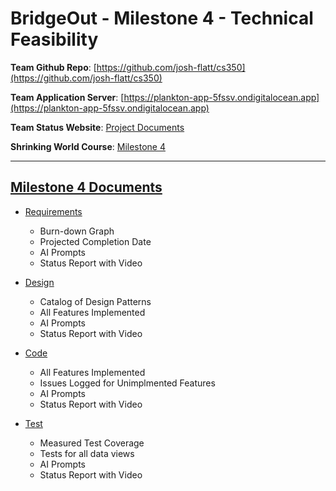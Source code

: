 # BridgeOut - Milestone 4 - Technical Feasibility

**Team Github Repo**:  [https://github.com/josh-flatt/cs350](https://github.com/josh-flatt/cs350)

**Team Application Server**:  [https://plankton-app-5fssv.ondigitalocean.app](https://plankton-app-5fssv.ondigitalocean.app)

**Team Status Website**:  [Project Documents](https://github.com/josh-flatt/cs350/tree/main/Documents)

**Shrinking World Course**: [Milestone 4](https://shrinking-world.com/sweng/m4-Index.md)

---

## [Milestone 4 Documents](https://github.com/josh-flatt/cs350/tree/main/Documents/Milestone-4)

* [Requirements](https://github.com/josh-flatt/cs350/tree/main/Documents/Milestone-4/Requirements) 
    * Burn-down Graph
    * Projected Completion Date 
    * AI Prompts
    * Status Report with Video

* [Design](https://github.com/josh-flatt/cs350/tree/main/Documents/Milestone-4/Design)
    * Catalog of Design Patterns
    * All Features Implemented
    * AI Prompts
    * Status Report with Video

* [Code](https://github.com/josh-flatt/cs350/tree/main/Documents/Milestone-4/Code)
    * All Features Implemented
    * Issues Logged for Unimplmented Features
    * AI Prompts
    * Status Report with Video

* [Test](https://github.com/josh-flatt/cs350/tree/main/Documents/Milestone-4/Test)
    * Measured Test Coverage
    * Tests for all data views
    * AI Prompts
    * Status Report with Video

